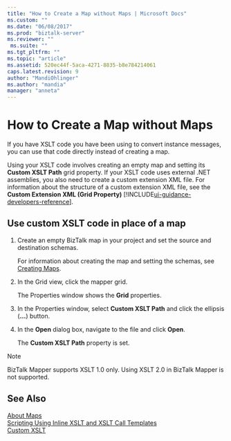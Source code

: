 ```yaml
---
title: "How to Create a Map without Maps | Microsoft Docs"
ms.custom: ""
ms.date: "06/08/2017"
ms.prod: "biztalk-server"
ms.reviewer: ""
 ms.suite: ""
ms.tgt_pltfrm: ""
ms.topic: "article"
ms.assetid: 520ec44f-5aca-4271-8835-b8e784214061
caps.latest.revision: 9
author: "MandiOhlinger"
ms.author: "mandia"
manager: "anneta"
---
```

# How to Create a Map without Maps
If you have XSLT code you have been using to convert instance messages, you can use that code directly instead of creating a map.  
  
 Using your XSLT code involves creating an empty map and setting its **Custom XSLT Path** grid property. If your XSLT code uses external .NET assemblies, you also need to create a custom extension XML file. For information about the structure of a custom extension XML file, see the **Custom Extension XML (Grid Property)** [!INCLUDE[ui-guidance-developers-reference](../includes/ui-guidance-developers-reference.md)].
  
## Use custom XSLT code in place of a map  
  
1.  Create an empty BizTalk map in your project and set the source and destination schemas.  
  
     For information about creating the map and setting the schemas, see [Creating Maps](../core/creating-maps.md).  
  
2.  In the Grid view, click the mapper grid.  
  
     The Properties window shows the **Grid** properties.  
  
3.  In the Properties window, select **Custom XSLT Path** and click the ellipsis (**…**) button.  
  
4.  In the **Open** dialog box, navigate to the file and click **Open**.  
  
     The **Custom XSLT Path** property is set.  
  
> [!NOTE]
>  BizTalk Mapper supports XSLT 1.0 only. Using XSLT 2.0 in BizTalk Mapper is not supported.  
  
## See Also  
 [About Maps](../core/about-maps.md)   
 [Scripting Using Inline XSLT and XSLT Call Templates](../core/scripting-using-inline-xslt-and-xslt-call-templates.md)   
 [Custom XSLT](../core/custom-xslt.md)   